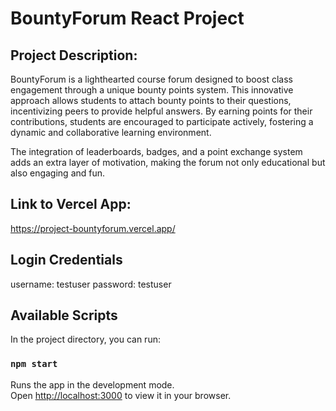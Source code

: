 # BountyForum React Project

## Project Description:
BountyForum is a lighthearted course forum designed to boost class engagement through a unique bounty points system. This innovative approach allows students to attach bounty points to their questions, incentivizing peers to provide helpful answers. By earning points for their contributions, students are encouraged to participate actively, fostering a dynamic and collaborative learning environment.

The integration of leaderboards, badges, and a point exchange system adds an extra layer of motivation, making the forum not only educational but also engaging and fun.

## Link to Vercel App:
https://project-bountyforum.vercel.app/

## Login Credentials
username: testuser
password: testuser

## Available Scripts

In the project directory, you can run:

### `npm start`

Runs the app in the development mode.\
Open [http://localhost:3000](http://localhost:3000) to view it in your browser.

